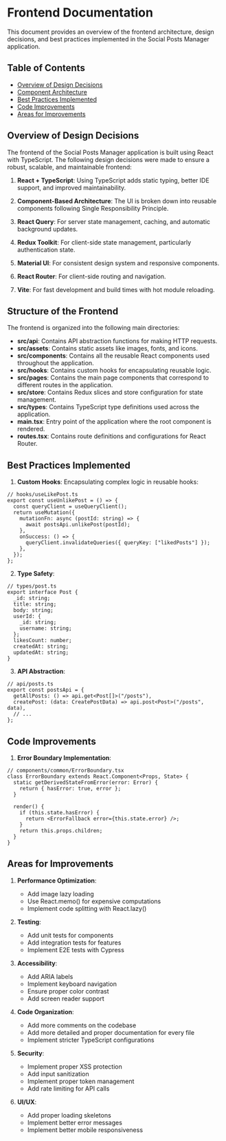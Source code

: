 # Frontend Documentation

This document provides an overview of the frontend architecture, design decisions, and best practices implemented in the Social Posts Manager application.

## Table of Contents

- [Overview of Design Decisions](#overview-of-design-decisions)
- [Component Architecture](#component-architecture)
- [Best Practices Implemented](#best-practices-implemented)
- [Code Improvements](#code-improvements)
- [Areas for Improvements](#areas-for-improvements)

## Overview of Design Decisions

The frontend of the Social Posts Manager application is built using React with TypeScript. The following design decisions were made to ensure a robust, scalable, and maintainable frontend:

1. **React + TypeScript**: Using TypeScript adds static typing, better IDE support, and improved maintainability.

2. **Component-Based Architecture**: The UI is broken down into reusable components following Single Responsibility Principle.

3. **React Query**: For server state management, caching, and automatic background updates.

4. **Redux Toolkit**: For client-side state management, particularly authentication state.

5. **Material UI**: For consistent design system and responsive components.

6. **React Router**: For client-side routing and navigation.

7. **Vite**: For fast development and build times with hot module reloading.

## Structure of the Frontend

The frontend is organized into the following main directories:

- **src/api**: Contains API abstraction functions for making HTTP requests.
- **src/assets**: Contains static assets like images, fonts, and icons.
- **src/components**: Contains all the reusable React components used throughout the application.
- **src/hooks**: Contains custom hooks for encapsulating reusable logic.
- **src/pages**: Contains the main page components that correspond to different routes in the application.
- **src/store**: Contains Redux slices and store configuration for state management.
- **src/types**: Contains TypeScript type definitions used across the application.
- **main.tsx**: Entry point of the application where the root component is rendered. 
- **routes.tsx**: Contains route definitions and configurations for React Router.

## Best Practices Implemented

1. **Custom Hooks**: Encapsulating complex logic in reusable hooks:
```tsx
// hooks/useLikePost.ts
export const useUnlikePost = () => {
  const queryClient = useQueryClient();
  return useMutation({
    mutationFn: async (postId: string) => {
      await postsApi.unlikePost(postId);
    },
    onSuccess: () => {
      queryClient.invalidateQueries({ queryKey: ["likedPosts"] });
    },
  });
};
```

2. **Type Safety**:
```tsx
// types/post.ts
export interface Post {
  _id: string;
  title: string;
  body: string;
  userId: {
    _id: string;
    username: string;
  };
  likesCount: number;
  createdAt: string;
  updatedAt: string;
}
```

3. **API Abstraction**:
```tsx
// api/posts.ts
export const postsApi = {
  getAllPosts: () => api.get<Post[]>("/posts"),
  createPost: (data: CreatePostData) => api.post<Post>("/posts", data),
  // ...
};
```

## Code Improvements

1. **Error Boundary Implementation**:
```tsx
// components/common/ErrorBoundary.tsx
class ErrorBoundary extends React.Component<Props, State> {
  static getDerivedStateFromError(error: Error) {
    return { hasError: true, error };
  }

  render() {
    if (this.state.hasError) {
      return <ErrorFallback error={this.state.error} />;
    }
    return this.props.children;
  }
}
```

## Areas for Improvements

1. **Performance Optimization**:
   - Add image lazy loading
   - Use React.memo() for expensive computations
   - Implement code splitting with React.lazy()

2. **Testing**:
   - Add unit tests for components
   - Add integration tests for features
   - Implement E2E tests with Cypress

3. **Accessibility**:
   - Add ARIA labels
   - Implement keyboard navigation
   - Ensure proper color contrast
   - Add screen reader support

4. **Code Organization**:
   - Add more comments on the codebase
   - Add more detailed and proper documentation for every file
   - Implement stricter TypeScript configurations

5. **Security**:
   - Implement proper XSS protection
   - Add input sanitization
   - Implement proper token management
   - Add rate limiting for API calls

6. **UI/UX**:
   - Add proper loading skeletons
   - Implement better error messages
   - Implement better mobile responsiveness
